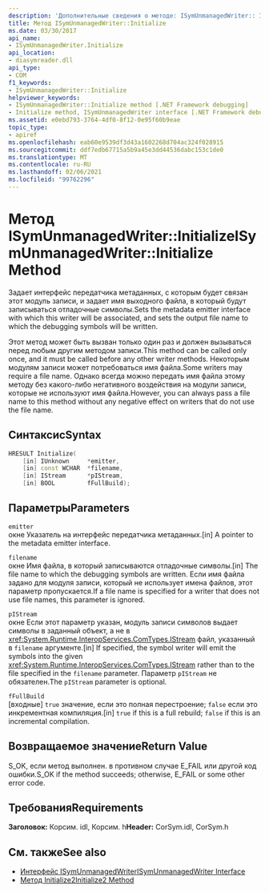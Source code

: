 ```yaml
---
description: 'Дополнительные сведения о методе: ISymUnmanagedWriter:: Initialize'
title: Метод ISymUnmanagedWriter::Initialize
ms.date: 03/30/2017
api_name:
- ISymUnmanagedWriter.Initialize
api_location:
- diasymreader.dll
api_type:
- COM
f1_keywords:
- ISymUnmanagedWriter::Initialize
helpviewer_keywords:
- ISymUnmanagedWriter::Initialize method [.NET Framework debugging]
- Initialize method, ISymUnmanagedWriter interface [.NET Framework debugging]
ms.assetid: e0ebd793-3764-4df0-8f12-0e95f60b9eae
topic_type:
- apiref
ms.openlocfilehash: eab60e9539df3d43a1602268d704ac324f028915
ms.sourcegitcommit: ddf7edb67715a5b9a45e3dd44536dabc153c1de0
ms.translationtype: MT
ms.contentlocale: ru-RU
ms.lasthandoff: 02/06/2021
ms.locfileid: "99762296"
---
```

# <a name="isymunmanagedwriterinitialize-method"></a><span data-ttu-id="1ef32-103">Метод ISymUnmanagedWriter::Initialize</span><span class="sxs-lookup"><span data-stu-id="1ef32-103">ISymUnmanagedWriter::Initialize Method</span></span>

<span data-ttu-id="1ef32-104">Задает интерфейс передатчика метаданных, с которым будет связан этот модуль записи, и задает имя выходного файла, в который будут записываться отладочные символы.</span><span class="sxs-lookup"><span data-stu-id="1ef32-104">Sets the metadata emitter interface with which this writer will be associated, and sets the output file name to which the debugging symbols will be written.</span></span>  
  
 <span data-ttu-id="1ef32-105">Этот метод может быть вызван только один раз и должен вызываться перед любым другим методом записи.</span><span class="sxs-lookup"><span data-stu-id="1ef32-105">This method can be called only once, and it must be called before any other writer methods.</span></span> <span data-ttu-id="1ef32-106">Некоторым модулям записи может потребоваться имя файла.</span><span class="sxs-lookup"><span data-stu-id="1ef32-106">Some writers may require a file name.</span></span> <span data-ttu-id="1ef32-107">Однако всегда можно передать имя файла этому методу без какого-либо негативного воздействия на модули записи, которые не используют имя файла.</span><span class="sxs-lookup"><span data-stu-id="1ef32-107">However, you can always pass a file name to this method without any negative effect on writers that do not use the file name.</span></span>  
  
## <a name="syntax"></a><span data-ttu-id="1ef32-108">Синтаксис</span><span class="sxs-lookup"><span data-stu-id="1ef32-108">Syntax</span></span>  
  
```cpp  
HRESULT Initialize(  
    [in] IUnknown     *emitter,  
    [in] const WCHAR  *filename,  
    [in] IStream      *pIStream,  
    [in] BOOL         fFullBuild);  
```  
  
## <a name="parameters"></a><span data-ttu-id="1ef32-109">Параметры</span><span class="sxs-lookup"><span data-stu-id="1ef32-109">Parameters</span></span>  

 `emitter`  
 <span data-ttu-id="1ef32-110">окне Указатель на интерфейс передатчика метаданных.</span><span class="sxs-lookup"><span data-stu-id="1ef32-110">[in] A pointer to the metadata emitter interface.</span></span>  
  
 `filename`  
 <span data-ttu-id="1ef32-111">окне Имя файла, в который записываются отладочные символы.</span><span class="sxs-lookup"><span data-stu-id="1ef32-111">[in] The file name to which the debugging symbols are written.</span></span> <span data-ttu-id="1ef32-112">Если имя файла задано для модуля записи, который не использует имена файлов, этот параметр пропускается.</span><span class="sxs-lookup"><span data-stu-id="1ef32-112">If a file name is specified for a writer that does not use file names, this parameter is ignored.</span></span>  
  
 `pIStream`  
 <span data-ttu-id="1ef32-113">окне Если этот параметр указан, модуль записи символов выдает символы в заданный объект, а не в <xref:System.Runtime.InteropServices.ComTypes.IStream> файл, указанный в `filename` аргументе.</span><span class="sxs-lookup"><span data-stu-id="1ef32-113">[in] If specified, the symbol writer will emit the symbols into the given <xref:System.Runtime.InteropServices.ComTypes.IStream> rather than to the file specified in the `filename` parameter.</span></span> <span data-ttu-id="1ef32-114">Параметр `pIStream` не обязателен.</span><span class="sxs-lookup"><span data-stu-id="1ef32-114">The `pIStream` parameter is optional.</span></span>  
  
 `fFullBuild`  
 <span data-ttu-id="1ef32-115">[входные] `true` значение, если это полная перестроение; `false` если это инкрементная компиляция.</span><span class="sxs-lookup"><span data-stu-id="1ef32-115">[in] `true` if this is a full rebuild; `false` if this is an incremental compilation.</span></span>  
  
## <a name="return-value"></a><span data-ttu-id="1ef32-116">Возвращаемое значение</span><span class="sxs-lookup"><span data-stu-id="1ef32-116">Return Value</span></span>  

 <span data-ttu-id="1ef32-117">S_OK, если метод выполнен. в противном случае E_FAIL или другой код ошибки.</span><span class="sxs-lookup"><span data-stu-id="1ef32-117">S_OK if the method succeeds; otherwise, E_FAIL or some other error code.</span></span>  
  
## <a name="requirements"></a><span data-ttu-id="1ef32-118">Требования</span><span class="sxs-lookup"><span data-stu-id="1ef32-118">Requirements</span></span>  

 <span data-ttu-id="1ef32-119">**Заголовок:** Корсим. idl, Корсим. h</span><span class="sxs-lookup"><span data-stu-id="1ef32-119">**Header:** CorSym.idl, CorSym.h</span></span>  
  
## <a name="see-also"></a><span data-ttu-id="1ef32-120">См. также</span><span class="sxs-lookup"><span data-stu-id="1ef32-120">See also</span></span>

- [<span data-ttu-id="1ef32-121">Интерфейс ISymUnmanagedWriter</span><span class="sxs-lookup"><span data-stu-id="1ef32-121">ISymUnmanagedWriter Interface</span></span>](isymunmanagedwriter-interface.md)
- [<span data-ttu-id="1ef32-122">Метод Initialize2</span><span class="sxs-lookup"><span data-stu-id="1ef32-122">Initialize2 Method</span></span>](isymunmanagedwriter-initialize2-method.md)
